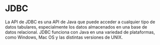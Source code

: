# JDBC
La API de JDBC es una API de Java que puede acceder a cualquier tipo de datos tabulares, especialmente los datos almacenados en una base de datos relacional. JDBC funciona con Java en una variedad de plataformas, como Windows, Mac OS y las distintas versiones de UNIX.
